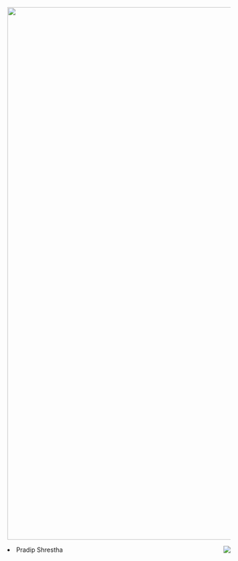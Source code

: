 <body>
  <div align = "center">
    <p><img src="https://i.ibb.co/WsMbxFV/naughty-darling-wallpaper-2560x1080-14.jpg" border="0" width="1200"> </p>
  </div>
  <div class="about">
    <img src="https://lanyard.kyrie25.me/api/413679054777090049?waveColor=7F00FF&waveSpotifyColor=7F00FF&gradient=7E37F9-7F00FF-7F00FF&imgStyle=circle" align = "right">
    <li>
 Pradip Shrestha
  </div>
</body>
